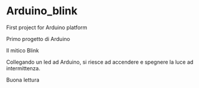 # Arduino_blink
First project for Arduino platform

Primo progetto di Arduino

Il mitico Blink

Collegando un led ad Arduino, si riesce ad accendere e spegnere la luce ad intermittenza.

Buona lettura
